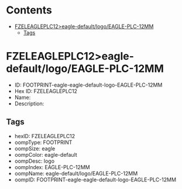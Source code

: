 



Contents
========

* [FZELEAGLEPLC12>eagle-default/logo/EAGLE-PLC-12MM](#fzeleagleplc12eagle-defaultlogoeagle-plc-12mm)
	* [Tags](#tags)

# FZELEAGLEPLC12>eagle-default/logo/EAGLE-PLC-12MM

- ID: FOOTPRINT-eagle-eagle-default-logo-EAGLE-PLC-12MM
- Hex ID: FZELEAGLEPLC12
- Name: 
- Description: 

## Tags

- hexID: FZELEAGLEPLC12
- oompType: FOOTPRINT
- oompSize: eagle
- oompColor: eagle-default
- oompDesc: logo
- oompIndex: EAGLE-PLC-12MM
- oompName: eagle-default/logo/EAGLE-PLC-12MM
- oompID: FOOTPRINT-eagle-eagle-default-logo-EAGLE-PLC-12MM
